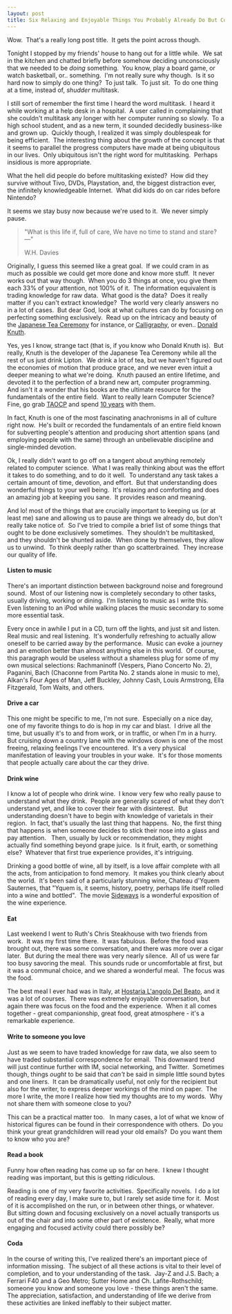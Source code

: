 ```yaml
---
layout: post
title: Six Relaxing and Enjoyable Things You Probably Already Do But Could Be Done Better
---
```


Wow.  That's a really long post title.  It gets the point across though.

Tonight I stopped by my friends' house to hang out for a little while.  We sat in the kitchen and chatted briefly before somehow deciding unconsciously that we needed to be <em>doing </em>something.  You know, play a board game, or watch basketball, or.. something.  I'm not really sure why though.  Is it so hard now to simply do one thing?  To just talk.  To just sit.  To do one thing at a time, instead of, *shudder* multitask.

I still sort of remember the first time I heard the word multitask.  I heard it while working at a help desk in a hospital.  A user called in complaining that she couldn't multitask any longer with her computer running so slowly.  To a high school student, and as a new term, it sounded decidedly business-like and grown up.  Quickly though, I realized it was simply doublespeak for being efficient.  The interesting thing about the growth of the concept is that it seems to parallel the progress computers have made at being ubiquitous in our lives.  Only ubiquitous isn't the right word for multitasking.  Perhaps insidious is more appropriate.

What the hell did people do before multitasking existed?  How did they survive without Tivo, DVDs, Playstation, and, the biggest distraction ever, the infinitely knowledgeable Internet.  What did kids do on car rides before Nintendo?

It seems we stay busy now because we're used to it.  We never simply pause.
<blockquote>"What is this life if, full of care,
We have no time to stand and stare?—"

W.H. Davies</blockquote>
Originally, I guess this seemed like a great goal.  If we could cram in as much as possible we could get more done and know more stuff.  It never works out that way though.  When you do 3 things at once, you give them each 33% of your attention, not 100% of it.  The information equivalent is trading knowledge for raw data.  What good is the data?  Does it really matter if you can't extract knowledge?  The world very clearly answers no in a lot of cases.  But dear God, look at what cultures can do by focusing on perfecting something exclusively.  Read up on the intricacy and beauty of the <a href="http://en.wikipedia.org/wiki/Japanese_tea_ceremony">Japanese Tea Ceremony</a> for instance, or <a href="http://en.wikipedia.org/wiki/Calligraphy">Calligraphy</a>, or even.. <a href="http://en.wikipedia.org/wiki/Donald_knuth">Donald Knuth</a>.

Yes, yes I know, strange tact (that is, if you know who Donald Knuth is).  But really, Knuth is the developer of the Japanese Tea Ceremony while all the rest of us just drink Lipton.  We drink a lot of tea, but we haven't figured out the economies of motion that produce grace, and we never even intuit a deeper meaning to what we're doing.  Knuth paused an entire lifetime, and devoted it to the perfection of a brand new art, computer programming.  And isn't it a wonder that his books are the ultimate resource for the fundamentals of the entire field.  Want to really learn Computer Science?  Fine, go grab <a href="http://en.wikipedia.org/wiki/The_Art_of_Computer_Programming">TAOCP</a> and spend <a href="http://norvig.com/21-days.html">10 years</a> with them.

In fact, Knuth is one of the most fascinating anachronisms in all of culture right now.  He's built or recorded the fundamentals of an entire field known for subverting people's attention and producing short attention spans (and employing people with the same) through an unbelievable discipline and single-minded devotion.

Ok, I really didn't want to go off on a tangent about anything remotely related to computer science.  What I was really thinking about was the effort it takes to do something, and to do it well.  To understand any task takes a certain amount of time, devotion, and effort.  But that understanding does wonderful things to your well being.  It's relaxing and comforting and does an amazing job at keeping you sane.  It provides reason and meaning.

And lo! most of the things that are crucially important to keeping us (or at least me) sane and allowing us to pause are things we already do, but don't really take notice of.  So I've tried to compile a brief list of some things that ought to be done exclusively sometimes.  They shouldn't be multitasked, and they shouldn't be shunted aside.  When done by themselves, they allow us to unwind.  To think deeply rather than go scatterbrained.  They increase our quality of life.
<h4>Listen to music</h4>
There's an important distinction between background noise and foreground sound.  Most of our listening now is completely secondary to other tasks, usually driving, working or dining.  I'm listening to music as I write this.  Even listening to an iPod while walking places the music secondary to some more essential task.

Every once in awhile I put in a CD, turn off the lights, and just sit and listen.  Real music and real listening.   It's wonderfully refreshing to actually allow oneself to be carried away by the performance.  Music can evoke a journey and an emotion better than almost anything else in this world.  Of course, this paragraph would be useless without a shameless plug for some of my own musical selections: Rachmaninoff (Vespers, Piano Concerto No. 2), Paganini, Bach (Chaconne from Partita No. 2 stands alone in music to me), Alkan's Four Ages of Man, Jeff Buckley, Johnny Cash, Louis Armstrong, Ella Fitzgerald, Tom Waits, and others.
<h4>Drive a car</h4>
This one might be specific to me, I'm not sure.  Especially on a nice day, one of my favorite things to do is hop in my car and blast.  I drive all the time, but usually it's to and from work, or in traffic, or when I'm in a hurry.  But cruising down a country lane with the windows down is one of the most freeing, relaxing feelings I've encountered.  It's a very physical manifestation of leaving your troubles in your wake.  It's for those moments that people actually care about the car they drive.
<h4>Drink wine</h4>
I know a lot of people who drink wine.  I know very few who really pause to understand what they drink.  People are generally scared of what they don't understand yet, and like to cover their fear with disinterest.  But understanding doesn't have to begin with knowledge of varietals in their region.  In fact, that's usually the last thing that happens.  No, the first thing that happens is when someone decides to stick their nose into a glass and pay attention.   Then, usually by luck or recommendation, they might actually find something beyond grape juice.  Is it fruit, earth, or something else?  Whatever that first true experience provides, it's intriguing.

Drinking a good bottle of wine, all by itself, is a love affair complete with all the acts, from anticipation to fond memory.  It makes you think clearly about the world.  It's been said of a particularly stunning wine, Chateau d'Yquem Sauternes, that "Yquem is, it seems, history, poetry, perhaps life itself rolled into a  wine and bottled".  The movie <a href="http://www.imdb.com/title/tt0375063/">Sideways</a> is a wonderful exposition of the wine experience.
<h4>Eat</h4>
Last weekend I went to Ruth's Chris Steakhouse with two friends from work.  It was my first time there.  It was fabulous.  Before the food was brought out, there was some conversation, and there was more over a cigar later.  But during the meal there was very nearly silence.  All of us were far too busy savoring the meal.  This sounds rude or uncomfortable at first, but it was a communal choice, and we shared a wonderful meal.  The focus was the food.

The best meal I ever had was in Italy, at <a href="http://www.hostarialangolodelbeato.it/hostaria.asp">Hostaria L'angolo Del Beato</a>, and it was a lot of courses.  There was extremely enjoyable conversation, but again there was focus on the food and the experience.  When it all comes together - great companionship, great food, great atmosphere - it's a remarkable experience.
<h4>Write to someone you love</h4>
Just as we seem to have traded knowledge for raw data, we also seem to have traded substantial correspondence for email.  This downward trend will just continue further with IM, social networking, and Twitter.  Sometimes though, things <em>ought </em>to be said that <em>can't</em> be said in simple little sound bytes and one liners.  It can be dramatically useful, not only for the recipient but also for the writer, to express deeper workings of the mind on paper.  The more I write, the more I realize how tied my thoughts are to my words.  Why not share them with someone close to you?

This can be a practical matter too.   In many cases, a lot of what we know of historical figures can be found in their correspondence with others.  Do you think your great grandchildren will read your old emails?  Do you want them to know who you are?
<h4>Read a book</h4>
Funny how often reading has come up so far on here.  I knew I thought reading was important, but this is getting ridiculous.

Reading is one of my very favorite activities.  Specifically novels.  I do a lot of reading every day, I make sure to, but I rarely set aside time for it.  Most of it is accomplished on the run, or in between other things, or whatever.  But sitting down and focusing exclusively on a novel actually transports us out of the chair and into some other part of existence.  Really, what more engaging and focused activity could there possibly be?
<h4>Coda</h4>
In the course of writing this, I've realized there's an important piece of information missing.  The subject of all these actions is vital to their level of completion, and to your understanding of the task.  Jay-Z and J.S. Bach; a Ferrari F40 and a Geo Metro; Sutter Home and Ch. Lafite-Rothschild; someone you know and someone you love - these things aren't the same.  The appreciation, satisfaction, and understanding of life we derive from these activities are linked ineffably to their subject matter.
